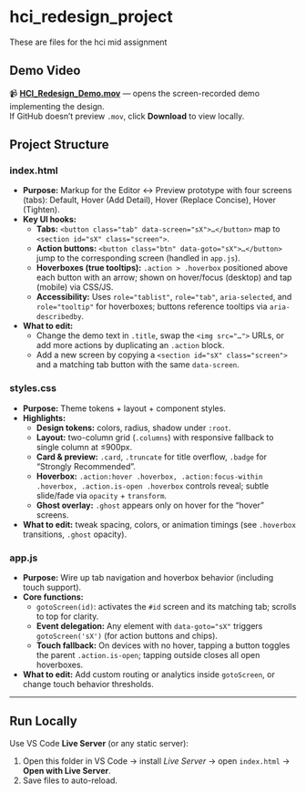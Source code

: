 # hci_redesign_project
These are files for the hci mid assignment

## Demo Video
📹 **[HCI_Redesign_Demo.mov](HCI_Redesign_Demo.mov)** — opens the screen-recorded demo implementing the design.  
If GitHub doesn’t preview `.mov`, click **Download** to view locally.

## Project Structure
### index.html
- **Purpose:** Markup for the Editor ↔ Preview prototype with four screens (tabs): Default, Hover (Add Detail), Hover (Replace Concise), Hover (Tighten).
- **Key UI hooks:**
  - **Tabs:** `<button class="tab" data-screen="sX">…</button>` map to `<section id="sX" class="screen">`.
  - **Action buttons:** `<button class="btn" data-goto="sX">…</button>` jump to the corresponding screen (handled in `app.js`).
  - **Hoverboxes (true tooltips):** `.action > .hoverbox` positioned above each button with an arrow; shown on hover/focus (desktop) and tap (mobile) via CSS/JS.
  - **Accessibility:** Uses `role="tablist"`, `role="tab"`, `aria-selected`, and `role="tooltip"` for hoverboxes; buttons reference tooltips via `aria-describedby`.
- **What to edit:**
  - Change the demo text in `.title`, swap the `<img src="…">` URLs, or add more actions by duplicating an `.action` block.
  - Add a new screen by copying a `<section id="sX" class="screen">` and a matching tab button with the same `data-screen`.

### styles.css
- **Purpose:** Theme tokens + layout + component styles.
- **Highlights:**
  - **Design tokens:** colors, radius, shadow under `:root`.
  - **Layout:** two-column grid (`.columns`) with responsive fallback to single column at ≤900px.
  - **Card & preview:** `.card`, `.truncate` for title overflow, `.badge` for “Strongly Recommended”.
  - **Hoverbox:** `.action:hover .hoverbox, .action:focus-within .hoverbox, .action.is-open .hoverbox` controls reveal; subtle slide/fade via `opacity` + `transform`.
  - **Ghost overlay:** `.ghost` appears only on hover for the “hover” screens.
- **What to edit:** tweak spacing, colors, or animation timings (see `.hoverbox` transitions, `.ghost` opacity).

### app.js
- **Purpose:** Wire up tab navigation and hoverbox behavior (including touch support).
- **Core functions:**
  - `gotoScreen(id)`: activates the `#id` screen and its matching tab; scrolls to top for clarity.
  - **Event delegation:** Any element with `data-goto="sX"` triggers `gotoScreen('sX')` (for action buttons and chips).
  - **Touch fallback:** On devices with no hover, tapping a button toggles the parent `.action.is-open`; tapping outside closes all open hoverboxes.
- **What to edit:** Add custom routing or analytics inside `gotoScreen`, or change touch behavior thresholds.

---

## Run Locally
Use VS Code **Live Server** (or any static server):
1. Open this folder in VS Code → install *Live Server* → open `index.html` → **Open with Live Server**.
2. Save files to auto-reload.


